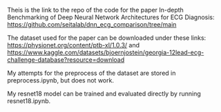 Theis is the link to the repo of the code for the paper  In-depth Benchmarking of Deep Neural Network
 Architectures for ECG Diagnosis: https://github.com/seitalab/dnn_ecg_comparison/tree/main

The dataset used for the paper can be downloaded under these links:
https://physionet.org/content/ptb-xl/1.0.3/ and
https://www.kaggle.com/datasets/bjoernjostein/georgia-12lead-ecg-challenge-database?resource=download

My attempts for the preprocess of the dataset are stored in preprocess.ipynb, but does not work.

My resnet18 model can be trained and evaluated directly by running resnet18.ipynb.
